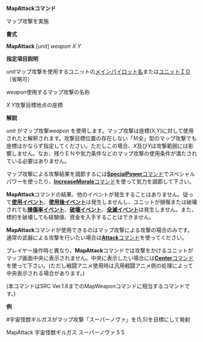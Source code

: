 **MapAttackコマンド**

マップ攻撃を実施

**書式**

**MapAttack** [*unit*] *weapon X Y*

**指定項目説明**

*unit*マップ攻撃を使用するユニットの[メインパイロット名](メインパイロット名.md)または[ユニットＩＤ](ユニットＩＤ.md)（省略可）

*weapon*使用するマップ攻撃の名称

*X Y*攻撃目標地点の座標

**解説**

*unit* がマップ攻撃*weapon* を使用します。マップ攻撃は座標(X,Y)に対して使用されたと解釈されます。攻撃目標位置の存在しない「Ｍ全」型のマップ攻撃でも座標はかならず指定してください。ただしこの場合、*X*及び*Y*は攻撃範囲には影響しません。なお、残りＥＮや気力条件などのマップ攻撃の使用条件が満たされている必要はありません。

マップ攻撃による攻撃結果を調節するには[**SpecialPower**コマンド](SpecialPowerコマンド.md)でスペシャルパワーを使ったり、[**IncreaseMorale**コマンド](IncreaseMoraleコマンド.md)を使って気力を調節して下さい。

**MapAttack**コマンドの結果、他のイベントが発生することはありません。従って[**使用イベント**](使用イベント.md)、[**使用後イベント**](使用後イベント.md)は発生しませんし、ユニットが損傷または破壊されても[**損傷率イベント**](損傷率イベント.md)、[**破壊イベント**](破壊イベント.md)、[**全滅イベント**](全滅イベント.md)は発生しません。また、標的を破壊しても経験値、資金を入手することはできません。

**MapAttack**コマンドが使用できるのはマップ攻撃による攻撃の場合のみです。通常の武器による攻撃を行いたい場合は[**Attack**コマンド](Attackコマンド.md)を使ってください。

プレイヤー操作時と異なり、**MapAttack**コマンドでは攻撃をかけるユニットがマップ画面中央に表示されません。中央に表示したい場合には[**Center**コマンド](Centerコマンド.md)を使って下さい。(ただし戦闘アニメ使用時は汎用戦闘アニメ側の処理によって中央表示される場合があります。)

(本コマンドはSRC Ver.1.6までのMapWeaponコマンドに相当するコマンドです。)

**例**

#宇宙怪獣ギルガスがマップ攻撃「スーパーノヴァ」を(5,5)を目標にして発射

MapAttack 宇宙怪獣ギルガス スーパーノヴァ 5 5

